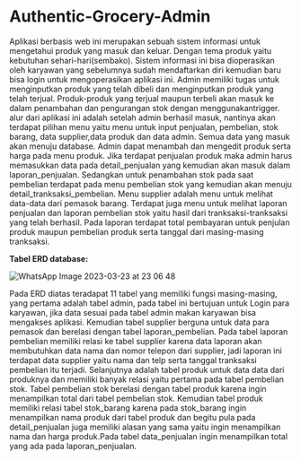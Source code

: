 # Authentic-Grocery-Admin
Aplikasi berbasis web ini merupakan sebuah sistem informasi untuk mengetahui produk yang masuk dan keluar. Dengan tema produk yaitu kebutuhan sehari-hari(sembako). Sistem informasi ini bisa dioperasikan oleh karyawan yang sebelumnya sudah mendaftarkan diri kemudian baru bisa login untuk mengoperasikan aplikasi ini. Admin memiliki tugas untuk menginputkan produk yang telah dibeli dan menginputkan produk yang telah terjual. Produk-produk yang terjual maupun terbeli akan masuk ke dalam penambahan dan pengurangan stok dengan menggunakantrigger. alur dari aplikasi ini adalah setelah admin berhasil masuk, nantinya akan terdapat pilihan menu yaitu menu untuk input penjualan, pembelian, stok barang, data supplier,data produk dan data admin. Semua data yang masuk akan menuju database. Admin dapat menambah dan mengedit produk serta harga pada menu produk. Jika terdapat penjualan produk maka admin harus memasukkan data pada detail_penjualan yang kemudian akan masuk dalam laporan_penjualan. Sedangkan untuk penambahan stok pada saat pembelian terdapat pada menu pembelian stok yang kemudian akan menuju detail_tranksaksi_pembelian. Menu supplier adalah menu untuk melihat data-data dari pemasok barang. Terdapat juga menu untuk melihat laporan penjualan dan laporan pembelian stok yaitu hasil dari tranksaksi-tranksaksi yang telah berhasil. Pada laporan terdapat total pembayaran untuk penjulan produk maupun pembelian produk serta tanggal dari masing-masing tranksaksi. 


**Tabel ERD database:**


![WhatsApp Image 2023-03-23 at 23 06 48](https://user-images.githubusercontent.com/114218228/227265227-5dc0a589-5b29-43ff-b717-bfd076e928b0.jpeg)

Pada ERD diatas teradapat 11 tabel yang memiliki fungsi masing-masing, yang pertama adalah tabel admin, pada tabel ini bertujuan untuk Login para karyawan, jika data sesuai pada tabel admin makan karyawan bisa mengakses aplikasi. Kemudian tabel supplier berguna untuk data para pemasok dan berelasi dengan tabel laporan_pembelian. Pada tabel laporan pembelian memiliki relasi ke tabel supplier karena data laporan akan membutuhkan data nama dan nomor telepon dari supplier, jadi laporan ini terdapat data supplier yaitu nama dan telp serta tanggal tranksaksi pembelian itu terjadi. Selanjutnya adalah tabel produk  untuk data data dari produknya dan memiliki banyak relasi yaitu pertama pada tabel pembelian stok. Tabel pembelian stok berelasi dengan tabel produk karena ingin menampilkan total dari tabel pembelian stok. Kemudian tabel produk memiliki relasi tabel stok_barang karena pada stok_barang ingin menampilkan nama produk dari tabel produk dan begitu pula pada detail_penjualan juga memiliki alasan yang sama yaitu ingin menampilkan nama dan harga produk.Pada tabel data_penjualan ingin menampilkan total yang ada pada laporan_penjualan.
